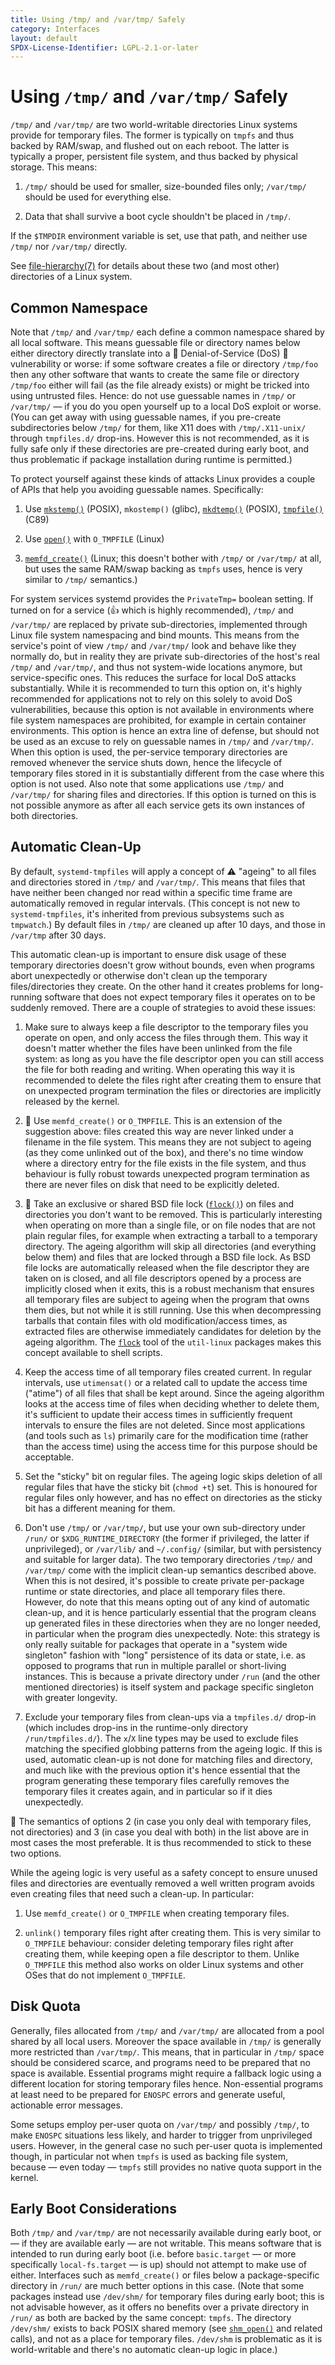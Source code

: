 ```yaml
---
title: Using /tmp/ and /var/tmp/ Safely
category: Interfaces
layout: default
SPDX-License-Identifier: LGPL-2.1-or-later
---
```


# Using `/tmp/` and `/var/tmp/` Safely

`/tmp/` and `/var/tmp/` are two world-writable directories Linux systems
provide for temporary files. The former is typically on `tmpfs` and thus
backed by RAM/swap, and flushed out on each reboot. The latter is typically a
proper, persistent file system, and thus backed by physical storage. This
means:

1. `/tmp/` should be used for smaller, size-bounded files only; `/var/tmp/`
   should be used for everything else.

2. Data that shall survive a boot cycle shouldn't be placed in `/tmp/`.

If the `$TMPDIR` environment variable is set, use that path, and neither use
`/tmp/` nor `/var/tmp/` directly.

See
[file-hierarchy(7)](https://www.freedesktop.org/software/systemd/man/file-hierarchy.html)
for details about these two (and most other) directories of a Linux system.

## Common Namespace

Note that `/tmp/` and `/var/tmp/` each define a common namespace shared by all
local software. This means guessable file or directory names below either
directory directly translate into a 🚨 Denial-of-Service (DoS) 🚨 vulnerability
or worse: if some software creates a file or directory `/tmp/foo` then any
other software that wants to create the same file or directory `/tmp/foo`
either will fail (as the file already exists) or might be tricked into using
untrusted files. Hence: do not use guessable names in `/tmp/` or `/var/tmp/` —
if you do you open yourself up to a local DoS exploit or worse. (You can get
away with using guessable names, if you pre-create subdirectories below `/tmp/`
for them, like X11 does with `/tmp/.X11-unix/` through `tmpfiles.d/`
drop-ins. However this is not recommended, as it is fully safe only if these
directories are pre-created during early boot, and thus problematic if package
installation during runtime is permitted.)

To protect yourself against these kinds of attacks Linux provides a couple of
APIs that help you avoiding guessable names. Specifically:

1. Use [`mkstemp()`](https://man7.org/linux/man-pages/man3/mkstemp.3.html)
   (POSIX), `mkostemp()` (glibc),
   [`mkdtemp()`](https://man7.org/linux/man-pages/man3/mkdtemp.3.html) (POSIX),
   [`tmpfile()`](https://man7.org/linux/man-pages/man3/tmpfile.3.html) (C89)

2. Use [`open()`](https://man7.org/linux/man-pages/man2/open.2.html) with
   `O_TMPFILE` (Linux)

3. [`memfd_create()`](https://man7.org/linux/man-pages/man2/memfd_create.2.html)
   (Linux; this doesn't bother with `/tmp/` or `/var/tmp/` at all, but uses the
   same RAM/swap backing as `tmpfs` uses, hence is very similar to `/tmp/`
   semantics.)

For system services systemd provides the `PrivateTmp=` boolean setting. If
turned on for a service (👍 which is highly recommended), `/tmp/` and
`/var/tmp/` are replaced by private sub-directories, implemented through Linux
file system namespacing and bind mounts. This means from the service's point of
view `/tmp/` and `/var/tmp/` look and behave like they normally do, but in
reality they are private sub-directories of the host's real `/tmp/` and
`/var/tmp/`, and thus not system-wide locations anymore, but service-specific
ones. This reduces the surface for local DoS attacks substantially. While it is
recommended to turn this option on, it's highly recommended for applications
not to rely on this solely to avoid DoS vulnerabilities, because this option is
not available in environments where file system namespaces are prohibited, for
example in certain container environments. This option is hence an extra line
of defense, but should not be used as an excuse to rely on guessable names in
`/tmp/` and `/var/tmp/`. When this option is used, the per-service temporary
directories are removed whenever the service shuts down, hence the lifecycle of
temporary files stored in it is substantially different from the case where
this option is not used. Also note that some applications use `/tmp/` and
`/var/tmp/` for sharing files and directories. If this option is turned on this
is not possible anymore as after all each service gets its own instances of
both directories.

## Automatic Clean-Up

By default, `systemd-tmpfiles` will apply a concept of ⚠️ "ageing" to all files
and directories stored in `/tmp/` and `/var/tmp/`. This means that files that
have neither been changed nor read within a specific time frame are
automatically removed in regular intervals. (This concept is not new to
`systemd-tmpfiles`, it's inherited from previous subsystems such as
`tmpwatch`.) By default files in `/tmp/` are cleaned up after 10 days, and
those in `/var/tmp` after 30 days.

This automatic clean-up is important to ensure disk usage of these temporary
directories doesn't grow without bounds, even when programs abort unexpectedly
or otherwise don't clean up the temporary files/directories they create. On the
other hand it creates problems for long-running software that does not expect
temporary files it operates on to be suddenly removed. There are a couple of
strategies to avoid these issues:

1. Make sure to always keep a file descriptor to the temporary files you
   operate on open, and only access the files through them. This way it doesn't
   matter whether the files have been unlinked from the file system: as long as
   you have the file descriptor open you can still access the file for both
   reading and writing. When operating this way it is recommended to delete the
   files right after creating them to ensure that on unexpected program
   termination the files or directories are implicitly released by the kernel.

2. 🥇 Use `memfd_create()` or `O_TMPFILE`. This is an extension of the
   suggestion above: files created this way are never linked under a filename
   in the file system. This means they are not subject to ageing (as they come
   unlinked out of the box), and there's no time window where a directory entry
   for the file exists in the file system, and thus behaviour is fully robust
   towards unexpected program termination as there are never files on disk that
   need to be explicitly deleted.

3. 🥇 Take an exclusive or shared BSD file lock ([`flock()`](
   https://man7.org/linux/man-pages/man2/flock.2.html)) on files and directories
   you don't want to be removed. This is particularly interesting when operating
   on more than a single file, or on file nodes that are not plain regular files,
   for example when extracting a tarball to a temporary directory. The ageing
   algorithm will skip all directories (and everything below them) and files that
   are locked through a BSD file lock. As BSD file locks are automatically released
   when the file descriptor they are taken on is closed, and all file
   descriptors opened by a process are implicitly closed when it exits, this is
   a robust mechanism that ensures all temporary files are subject to ageing
   when the program that owns them dies, but not while it is still running. Use
   this when decompressing tarballs that contain files with old
   modification/access times, as extracted files are otherwise immediately
   candidates for deletion by the ageing algorithm. The
   [`flock`](https://man7.org/linux/man-pages/man1/flock.1.html) tool of the
   `util-linux` packages makes this concept available to shell scripts.

4. Keep the access time of all temporary files created current. In regular
   intervals, use `utimensat()` or a related call to update the access time
   ("atime") of all files that shall be kept around. Since the ageing algorithm
   looks at the access time of files when deciding whether to delete them, it's
   sufficient to update their access times in sufficiently frequent intervals to
   ensure the files are not deleted. Since most applications (and tools such as
   `ls`) primarily care for the modification time (rather than the access time)
   using the access time for this purpose should be acceptable.

5. Set the "sticky" bit on regular files. The ageing logic skips deletion of
   all regular files that have the sticky bit (`chmod +t`) set. This is
   honoured for regular files only however, and has no effect on directories as
   the sticky bit has a different meaning for them.

6. Don't use `/tmp/` or `/var/tmp/`, but use your own sub-directory under
   `/run/` or `$XDG_RUNTIME_DIRECTORY` (the former if privileged, the latter if
   unprivileged), or `/var/lib/` and `~/.config/` (similar, but with
   persistency and suitable for larger data). The two temporary directories
   `/tmp/` and `/var/tmp/` come with the implicit clean-up semantics described
   above. When this is not desired, it's possible to create private per-package
   runtime or state directories, and place all temporary files there. However,
   do note that this means opting out of any kind of automatic clean-up, and it
   is hence particularly essential that the program cleans up generated files
   in these directories when they are no longer needed, in particular when the
   program dies unexpectedly. Note: this strategy is only really suitable for
   packages that operate in a "system wide singleton" fashion with "long"
   persistence of its data or state, i.e. as opposed to programs that run in
   multiple parallel or short-living instances. This is because a private
   directory under `/run` (and the other mentioned directories) is itself
   system and package specific singleton with greater longevity.

5. Exclude your temporary files from clean-ups via a `tmpfiles.d/` drop-in
   (which includes drop-ins in the runtime-only directory
   `/run/tmpfiles.d/`). The `x`/`X` line types may be used to exclude files
   matching the specified globbing patterns from the ageing logic. If this is
   used, automatic clean-up is not done for matching files and directory, and
   much like with the previous option it's hence essential that the program
   generating these temporary files carefully removes the temporary files it
   creates again, and in particular so if it dies unexpectedly.

🥇 The semantics of options 2 (in case you only deal with temporary files, not
directories) and 3 (in case you deal with both) in the list above are in most
cases the most preferable. It is thus recommended to stick to these two
options.

While the ageing logic is very useful as a safety concept to ensure unused
files and directories are eventually removed a well written program avoids even
creating files that need such a clean-up. In particular:

1. Use `memfd_create()` or `O_TMPFILE` when creating temporary files.

2. `unlink()` temporary files right after creating them. This is very similar
   to `O_TMPFILE` behaviour: consider deleting temporary files right after
   creating them, while keeping open a file descriptor to them. Unlike
   `O_TMPFILE` this method also works on older Linux systems and other OSes
   that do not implement `O_TMPFILE`.

## Disk Quota

Generally, files allocated from `/tmp/` and `/var/tmp/` are allocated from a
pool shared by all local users. Moreover the space available in `/tmp/` is
generally more restricted than `/var/tmp/`. This means, that in particular in
`/tmp/` space should be considered scarce, and programs need to be prepared
that no space is available. Essential programs might require a fallback logic
using a different location for storing temporary files hence. Non-essential
programs at least need to be prepared for `ENOSPC` errors and generate useful,
actionable error messages.

Some setups employ per-user quota on `/var/tmp/` and possibly `/tmp/`, to make
`ENOSPC` situations less likely, and harder to trigger from unprivileged
users. However, in the general case no such per-user quota is implemented
though, in particular not when `tmpfs` is used as backing file system, because
— even today — `tmpfs` still provides no native quota support in the kernel.

## Early Boot Considerations

Both `/tmp/` and `/var/tmp/` are not necessarily available during early boot,
or — if they are available early — are not writable. This means software that
is intended to run during early boot (i.e. before `basic.target` — or more
specifically `local-fs.target` — is up) should not attempt to make use of
either. Interfaces such as `memfd_create()` or files below a package-specific
directory in `/run/` are much better options in this case. (Note that some
packages instead use `/dev/shm/` for temporary files during early boot; this is
not advisable however, as it offers no benefits over a private directory in
`/run/` as both are backed by the same concept: `tmpfs`. The directory
`/dev/shm/` exists to back POSIX shared memory (see
[`shm_open()`](https://man7.org/linux/man-pages/man3/shm_open.3.html) and
related calls), and not as a place for temporary files. `/dev/shm` is
problematic as it is world-writable and there's no automatic clean-up logic in
place.)

